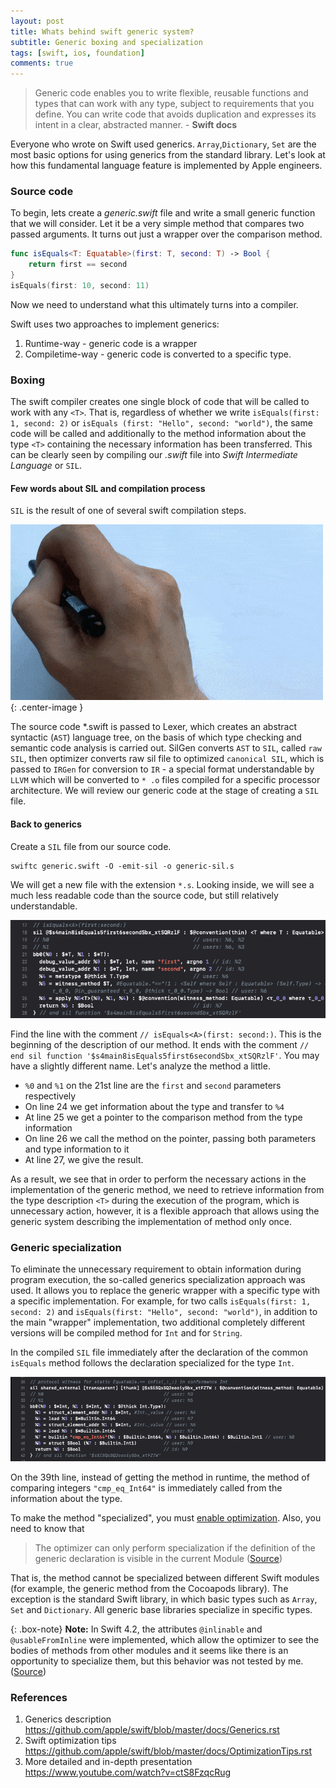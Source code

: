 ```yaml
---
layout: post
title: Whats behind swift generic system?
subtitle: Generic boxing and specialization
tags: [swift, ios, foundation]
comments: true
---
```


> Generic code enables you to write flexible, reusable functions and types that can work with any type, subject to requirements that you define. You can write code that avoids duplication and expresses its intent in a clear, abstracted manner. - **Swift docs**

Everyone who wrote on Swift used generics. `Array`,`Dictionary`, `Set` are the most basic options for using generics from the standard library. Let's look at how this fundamental language feature is implemented by Apple engineers.

### Source code

To begin, lets create a *generic.swift* file and write a small generic function that we will consider. Let it be a very simple method that compares two passed arguments. It turns out just a wrapper over the comparison method.

```swift
func isEquals<T: Equatable>(first: T, second: T) -> Bool {
    return first == second
}
isEquals(first: 10, second: 11)
```

Now we need to understand what this ultimately turns into a compiler.

Swift uses two approaches to implement generics:

1. Runtime-way - generic code is a wrapper
2. Compiletime-way - generic code is converted to a specific type.

### Boxing

The swift compiler creates one single block of code that will be called to work with any `<T>`. That is, regardless of whether we write `isEquals(first: 1, second: 2)` or `isEquals (first: "Hello", second: "world")`, the same code will be called and additionally to the method information about the type `<T>` containing the necessary information has been transferred. This can be clearly seen by compiling our *.swift* file into *Swift Intermediate Language* or `SIL`.

#### Few words about SIL and compilation process

`SIL` is the result of one of several swift compilation steps.

![Raw Sil](/img/swift-generics/compiler-pipeline.gif){: .center-image }

The source code *.swift is passed to Lexer, which creates an abstract syntactic (`AST`) language tree, on the basis of which type checking and semantic code analysis is carried out. SilGen converts `AST` to `SIL`, called `raw SIL`, then optimizer converts raw sil file to optimized `canonical SIL`, which is passed to `IRGen` for conversion to `IR` - a special format understandable by `LLVM` which will be converted to `* .o` files compiled for a specific processor architecture. We will review our generic code at the stage of creating a `SIL` file.

#### Back to generics

Create a `SIL` file from our source code.

```shell
swiftc generic.swift -O -emit-sil -o generic-sil.s
```

We will get a new file with the extension `*.s`. Looking inside, we will see a much less readable code than the source code, but still relatively understandable.

![Raw Sil](/img/swift-generics/raw-sil.png)

Find the line with the comment `// isEquals<A>(first: second:)`. This is the beginning of the description of our method. It ends with the comment `// end sil function '$s4main8isEquals5first6secondSbx_xtSQRzlF'`. You may have a slightly different name. Let's analyze the method a little.

* `%0` and `%1` on the 21st line are the `first` and `second` parameters respectively
* On line 24 we get information about the type and transfer to `%4`
* At line 25 we get a pointer to the comparison method from the type information
* On line 26 we call the method on the pointer, passing both parameters and type information to it
* At line 27, we give the result.

As a result, we see that in order to perform the necessary actions in the implementation of the generic method, we need to retrieve information from the type description `<T>` during the execution of the program, which is unnecessary action, however, it is a flexible approach that allows using the generic system describing the implementation of method only once.

### Generic specialization

To eliminate the unnecessary requirement to obtain information during program execution, the so-called generics specialization approach was used. It allows you to replace the generic wrapper with a specific type with a specific implementation. For example, for two calls `isEquals(first: 1, second: 2)` and `isEquals(first: "Hello", second: "world")`, in addition to the main "wrapper" implementation, two additional completely different versions will be compiled method for `Int` and for `String`.

In the compiled `SIL` file immediately after the declaration of the common `isEquals` method follows the declaration specialized for the type `Int`.

![Raw Sil](/img/swift-generics/specialized-sil.png)

On the 39th line, instead of getting the method in runtime, the method of comparing integers `"cmp_eq_Int64"` is immediately called from the information about the type.

To make the method "specialized", you must [enable optimization](https://github.com/apple/swift/blob/master/docs/OptimizationTips.rst#enabling-optimizations). Also, you need to know that

> The optimizer can only perform specialization if the definition of the generic declaration is visible in the current Module ([Source](https://github.com/apple/swift/blob/master/docs/OptimizationTips.rst#advice-put-generic-declarations-in-the-same-module-where-they-are-used))

That is, the method cannot be specialized between different Swift modules (for example, the generic method from the Cocoapods library). The exception is the standard Swift library, in which basic types such as `Array`, `Set` and `Dictionary`. All generic base libraries specialize in specific types.

{: .box-note}
**Note:** In Swift 4.2, the attributes `@inlinable` and `@usableFromInline` were implemented, which allow the optimizer to see the bodies of methods from other modules and it seems like there is an opportunity to specialize them, but this behavior was not tested by me. ([Source](https://github.com/apple/swift-evolution/blob/master/proposals/0193-cross-module-inlining-and-specialization.md))

### References

1. Generics description <https://github.com/apple/swift/blob/master/docs/Generics.rst>
2. Swift optimization tips <https://github.com/apple/swift/blob/master/docs/OptimizationTips.rst>
3. More detailed and in-depth presentation <https://www.youtube.com/watch?v=ctS8FzqcRug>